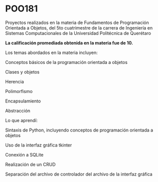 # POO181
Proyectos realizados en la materia de Fundamentos de Programación Orientada a Objetos, del 5to cuatrimestre de la carrera de Ingeniería en Sistemas Computacionales de la Universidad Politécnica de Querétaro


**La calificación promediada obtenida en la materia fue de 10.**

Los temas abordados en la materia incluyen:

  Conceptos básicos de la programación orientada a objetos
  
  Clases y objetos
  
  Herencia
  
  Polimorfismo
  
  Encapsulamiento
  
  Abstracción

Lo que aprendí:
  
  Sintaxis de Python, incluyendo conceptos de programación orientada a objetos
  
  Uso de la interfaz gráfica tkinter
  
  Conexión a SQLite
  
  Realización de un CRUD
  
  Separación del archivo de controlador del archivo de la interfaz gráfica

